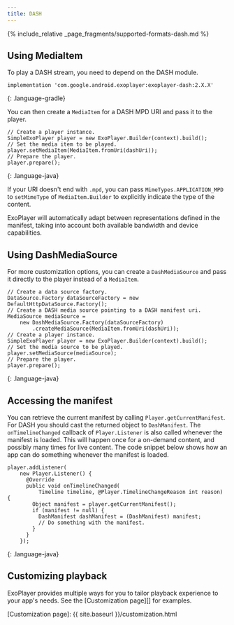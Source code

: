 ```yaml
---
title: DASH
---
```


{% include_relative _page_fragments/supported-formats-dash.md %}

## Using MediaItem ##

To play a DASH stream, you need to depend on the DASH module.

~~~
implementation 'com.google.android.exoplayer:exoplayer-dash:2.X.X'
~~~
{: .language-gradle}

You can then create a `MediaItem` for a DASH MPD URI and pass it to the player.

~~~
// Create a player instance.
SimpleExoPlayer player = new ExoPlayer.Builder(context).build();
// Set the media item to be played.
player.setMediaItem(MediaItem.fromUri(dashUri));
// Prepare the player.
player.prepare();
~~~
{: .language-java}

If your URI doesn't end with `.mpd`, you can pass `MimeTypes.APPLICATION_MPD`
to `setMimeType` of `MediaItem.Builder` to explicitly indicate the type of the
content.

ExoPlayer will automatically adapt between representations defined in the
manifest, taking into account both available bandwidth and device capabilities.

## Using DashMediaSource ##

For more customization options, you can create a `DashMediaSource` and pass it
directly to the player instead of a `MediaItem`.

~~~
// Create a data source factory.
DataSource.Factory dataSourceFactory = new DefaultHttpDataSource.Factory();
// Create a DASH media source pointing to a DASH manifest uri.
MediaSource mediaSource =
    new DashMediaSource.Factory(dataSourceFactory)
        .createMediaSource(MediaItem.fromUri(dashUri));
// Create a player instance.
SimpleExoPlayer player = new ExoPlayer.Builder(context).build();
// Set the media source to be played.
player.setMediaSource(mediaSource);
// Prepare the player.
player.prepare();
~~~
{: .language-java}

## Accessing the manifest ##

You can retrieve the current manifest by calling `Player.getCurrentManifest`.
For DASH you should cast the returned object to `DashManifest`. The
`onTimelineChanged` callback of `Player.Listener` is also called whenever
the manifest is loaded. This will happen once for a on-demand content, and
possibly many times for live content. The code snippet below shows how an app
can do something whenever the manifest is loaded.

~~~
player.addListener(
    new Player.Listener() {
      @Override
      public void onTimelineChanged(
          Timeline timeline, @Player.TimelineChangeReason int reason) {
        Object manifest = player.getCurrentManifest();
        if (manifest != null) {
          DashManifest dashManifest = (DashManifest) manifest;
          // Do something with the manifest.
        }
      }
    });
~~~
{: .language-java}

## Customizing playback ##

ExoPlayer provides multiple ways for you to tailor playback experience to your
app's needs. See the [Customization page][] for examples.

[Customization page]: {{ site.baseurl }}/customization.html
